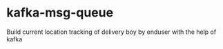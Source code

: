 # kafka-msg-queue
Build current location tracking of delivery boy by enduser with the help of kafka
